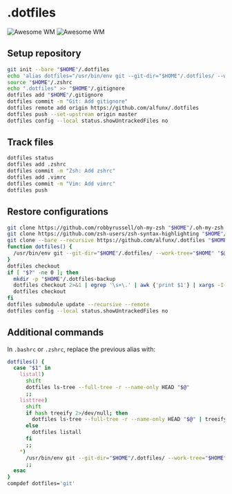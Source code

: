 # .dotfiles

![Awesome WM](https://i.imgur.com/GbWSzfw.png)
![Awesome WM](https://i.imgur.com/KaFqLkO.png)

## Setup repository

```bash
git init --bare "$HOME"/.dotfiles
echo 'alias dotfiles="/usr/bin/env git --git-dir="$HOME"/.dotfiles/ --work-tree="$HOME""' >> "$HOME"/.zshrc
source "$HOME"/.zshrc
echo ".dotfiles" >> "$HOME"/.gitignore
dotfiles add "$HOME"/.gitignore
dotfiles commit -m "Git: Add gitignore"
dotfiles remote add origin https://github.com/alfunx/.dotfiles
dotfiles push --set-upstream origin master
dotfiles config --local status.showUntrackedFiles no
```

## Track files

```bash
dotfiles status
dotfiles add .zshrc
dotfiles commit -m "Zsh: Add zshrc"
dotfiles add .vimrc
dotfiles commit -m "Vim: Add vimrc"
dotfiles push
```

## Restore configurations

```bash
git clone https://github.com/robbyrussell/oh-my-zsh "$HOME"/.oh-my-zsh
git clone https://github.com/zsh-users/zsh-syntax-highlighting "$HOME"/.oh-my-zsh/custom/plugins/zsh-syntax-highlighting
git clone --bare --recursive https://github.com/alfunx/.dotfiles "$HOME"/.dotfiles
function dotfiles() {
  /usr/bin/env git --git-dir="$HOME"/.dotfiles/ --work-tree="$HOME" "$@"
}
dotfiles checkout
if [ "$?" -ne 0 ]; then
  mkdir -p "$HOME"/.dotfiles-backup
  dotfiles checkout 2>&1 | egrep '\s+\.' | awk {'print $1'} | xargs -I{} mv {} "$HOME"/.dotfiles-backup/{}
  dotfiles checkout
fi
dotfiles submodule update --recursive --remote
dotfiles config --local status.showUntrackedFiles no
```

## Additional commands

In `.bashrc` or `.zshrc`, replace the previous alias with:

```bash
dotfiles() {
  case "$1" in
    listall)
      shift
      dotfiles ls-tree --full-tree -r --name-only HEAD "$@"
      ;;
    listtree)
      shift
      if hash treeify 2>/dev/null; then
        dotfiles ls-tree --full-tree -r --name-only HEAD "$@" | treeify
      else
        dotfiles listall
      fi
      ;;
    *)
      /usr/bin/env git --git-dir="$HOME"/.dotfiles/ --work-tree="$HOME" "$@"
      ;;
  esac
}
compdef dotfiles='git'
```

